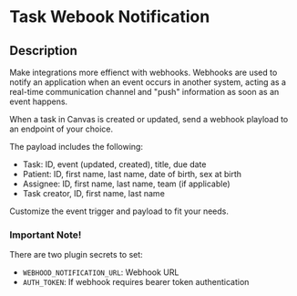 # Task Webook Notification

## Description

Make integrations more effienct with webhooks. Webhooks are used to notify an application when an event occurs in another system, acting as a real-time communication channel and "push" information as soon as an event happens.

When a task in Canvas is created or updated, send a webhook playload to an endpoint of your choice.

The payload includes the following:
- Task: ID, event (updated, created), title, due date
- Patient: ID, first name, last name, date of birth, sex at birth
- Assignee: ID, first name, last name, team (if applicable)
- Task creator, ID, first name, last name

Customize the event trigger and payload to fit your needs.

### Important Note!

There are two plugin secrets to set:
- `WEBHOOD_NOTIFICATION_URL`: Webhook URL
- `AUTH_TOKEN`: If webhook requires bearer token authentication
